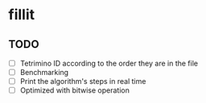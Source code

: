 # fillit


## TODO

- [ ] Tetrimino ID according to the order they are in the file
- [ ] Benchmarking
- [ ] Print the algorithm's steps in real time
- [ ] Optimized with bitwise operation
